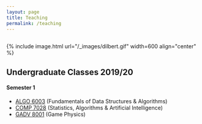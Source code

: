 ```yaml
---
layout: page
title: Teaching
permalink: /teaching
---
```


<hr style="clear:both;visibility: hidden;" />

{% include image.html url="/_images/dilbert.gif" width=600 align="center" %} 

## Undergraduate Classes 2019/20

#### Semester 1

- [ALGO 6003](https://eugkenny.github.io/ALGO6003) (Fundamentals of Data Structures & Algorithms)
- [COMP 7028](https://eugkenny.github.io/COMP7028) (Statistics, Algorithms & Artificial Intelligence)
- [GADV 8001](https://eugkenny.github.io/GADV8001) (Game Physics)

